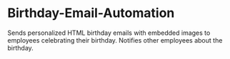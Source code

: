 # Birthday-Email-Automation
Sends personalized HTML birthday emails with embedded images to employees celebrating their birthday. Notifies other employees about the birthday.
